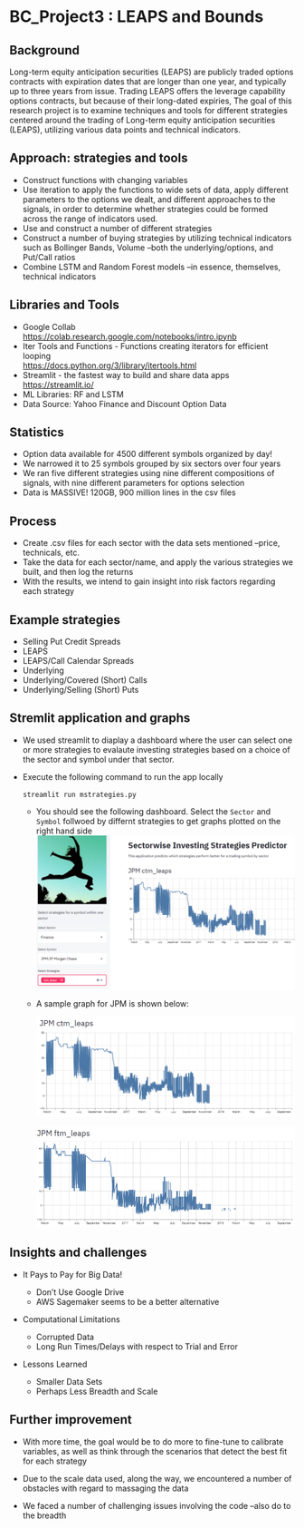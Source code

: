 # BC_Project3 : LEAPS and Bounds

## Background  

Long-term equity anticipation securities (LEAPS) are publicly traded options contracts with expiration dates that are longer than one year, and typically up to three years from issue. Trading LEAPS offers the leverage capability options contracts, but because of their long-dated expiries, 
The goal of this research project is to examine techniques and tools for different strategies centered around the trading of Long-term equity anticipation securities (LEAPS), utilizing various data points and technical indicators.


## Approach: strategies and tools  

*   Construct functions with changing variables
*   Use iteration to apply the functions to wide sets of data, apply different parameters to the options we dealt, and different approaches to the signals, in order to determine whether strategies could be formed across the range of indicators used.
*   Use and construct a number of different strategies
*   Construct a number of buying strategies by utilizing technical indicators such as Bollinger Bands,  Volume –both the underlying/options, and Put/Call ratios
*   Combine LSTM and Random Forest models –in essence, themselves, technical indicators

##  Libraries and Tools  
*   Google Collab  
    <https://colab.research.google.com/notebooks/intro.ipynb>
*   Iter Tools and Functions - Functions creating iterators for efficient looping  
    <https://docs.python.org/3/library/itertools.html>
*   Streamlit - the fastest way to build and share data apps  
    <https://streamlit.io/>
*   ML Libraries: RF and LSTM
*   Data Source: Yahoo Finance and Discount Option Data


## Statistics  

*   Option data available for 4500 different symbols organized by day!
*   We narrowed it to 25 symbols grouped by six sectors over four years
*   We ran five different strategies using nine different compositions of signals, with nine different parameters for options selection
*   Data is MASSIVE! 120GB, 900 million lines in the csv files  

## Process

*   Create .csv files for each sector with the data sets mentioned –price, technicals, etc.
*   Take the data for each sector/name, and apply the various strategies we built, and then log the returns
*   With the results, we intend to gain insight into risk factors regarding each strategy  

##  Example strategies

*   Selling Put Credit Spreads
*   LEAPS
*   LEAPS/Call Calendar Spreads
*   Underlying
*   Underlying/Covered (Short) Calls
*   Underlying/Selling (Short) Puts  

## Stremlit application and graphs

*   We used streamlit to diaplay a dashboard where the user can select one or more strategies to evalaute investing strategies based on a choice of the sector and symbol under that sector.
*   Execute the following command to run the app locally  

    ```shell
    streamlit run mstrategies.py
    ```

    * You should see the following dashboard. Select the `Sector` and `Symbol` follwoed by differnt strategies to get graphs plotted on the right hand side
    ![Streamlitapp](Images/Leapsandbounds.png) 

    *   A sample graph for JPM is shown below:  

        ![JPMctmleaps](Images/JPM_ctm_leaps.png)  

        ![JPMftmleaps](Images/JPM_ftm_leaps.png)

## Insights and challenges

*   It Pays to Pay for Big Data!
    *   Don’t Use Google Drive
    *   AWS Sagemaker seems to be a better alternative

*   Computational Limitations
    *   Corrupted Data
    *   Long Run Times/Delays with respect to Trial and Error


*   Lessons Learned
    *   Smaller Data Sets
    *   Perhaps Less Breadth and Scale  

##  Further improvement

*   With more time, the goal would be to do more to fine-tune to calibrate variables, as well as think through the scenarios that detect the best fit for each strategy

*   Due to the scale data used, along the way, we encountered a number of obstacles with regard to massaging the data

*   We faced a number of challenging issues involving the code –also do to the breadth















